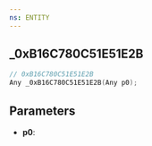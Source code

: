 ```yaml
---
ns: ENTITY
---
```

## _0xB16C780C51E51E2B

```c
// 0xB16C780C51E51E2B
Any _0xB16C780C51E51E2B(Any p0);
```

## Parameters
* **p0**:
